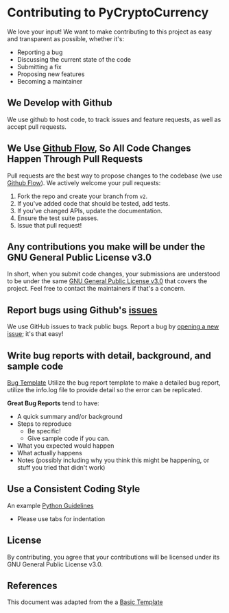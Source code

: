 # Contributing to PyCryptoCurrency
We love your input! We want to make contributing to this project as easy and transparent as possible, whether it's:

- Reporting a bug
- Discussing the current state of the code
- Submitting a fix
- Proposing new features
- Becoming a maintainer

## We Develop with Github
We use github to host code, to track issues and feature requests, as well as accept pull requests.

## We Use [Github Flow](https://guides.github.com/introduction/flow/index.html), So All Code Changes Happen Through Pull Requests
Pull requests are the best way to propose changes to the codebase (we use [Github Flow](https://guides.github.com/introduction/flow/index.html)). We actively welcome your pull requests:

1. Fork the repo and create your branch from `v2`.
2. If you've added code that should be tested, add tests.
3. If you've changed APIs, update the documentation.
4. Ensure the test suite passes.
5. Issue that pull request!

## Any contributions you make will be under the GNU General Public License v3.0
In short, when you submit code changes, your submissions are understood to be under the same [GNU General Public License v3.0](https://choosealicense.com/licenses/gpl-3.0/) that covers the project. Feel free to contact the maintainers if that's a concern.

## Report bugs using Github's [issues](https://github.com/lilave232/PyCryptoCurrency/issues)
We use GitHub issues to track public bugs. Report a bug by [opening a new issue](https://github.com/lilave232/PyCryptoCurrency/issues/new/choose); it's that easy!

## Write bug reports with detail, background, and sample code
[Bug Template](https://github.com/lilave232/PyCryptoCurrency/blob/v2/.github/ISSUE_TEMPLATE/bug_report.md) Utilize the bug report template to make a detailed bug report, utilize the info.log file to provide detail so the error can be replicated.

**Great Bug Reports** tend to have:

- A quick summary and/or background
- Steps to reproduce
  - Be specific!
  - Give sample code if you can.
- What you expected would happen
- What actually happens
- Notes (possibly including why you think this might be happening, or stuff you tried that didn't work)

## Use a Consistent Coding Style
An example [Python Guidelines](https://www.python.org/dev/peps/pep-0008/)

* Please use tabs for indentation

## License
By contributing, you agree that your contributions will be licensed under its GNU General Public License v3.0.

## References
This document was adapted from the a [Basic Template](https://gist.github.com/briandk/3d2e8b3ec8daf5a27a62)
